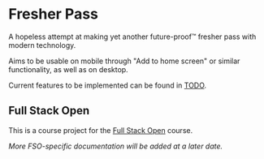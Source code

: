 # Fresher Pass

A hopeless attempt at making yet another future-proof:tm: fresher pass with modern technology.

Aims to be usable on mobile through "Add to home screen" or similar functionality, as well as on desktop.

Current features to be implemented can be found in [TODO](https://github.com/ConcernedHobbit/fresher-pass/blob/main/docs/TODO.md).

## Full Stack Open

This is a course project for the [Full Stack Open](https://fullstackopen.com/en) course.

*More FSO-specific documentation will be added at a later date.*